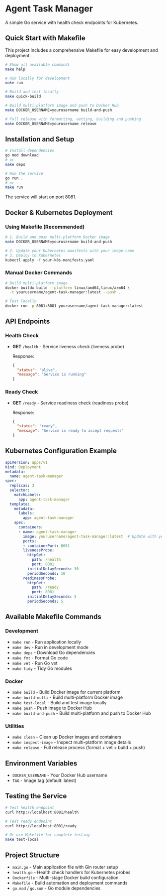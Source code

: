 # Agent Task Manager

A simple Go service with health check endpoints for Kubernetes.

## Quick Start with Makefile

This project includes a comprehensive Makefile for easy development and deployment:

```bash
# Show all available commands
make help

# Run locally for development
make run

# Build and test locally
make quick-build

# Build multi-platform image and push to Docker Hub
make DOCKER_USERNAME=yourusername build-and-push

# Full release with formatting, vetting, building and pushing
make DOCKER_USERNAME=yourusername release
```

## Installation and Setup

```bash
# Install dependencies
go mod download
# or
make deps

# Run the service
go run .
# or 
make run
```

The service will start on port 8081.

## Docker & Kubernetes Deployment

### Using Makefile (Recommended)

```bash
# 1. Build and push multi-platform Docker image
make DOCKER_USERNAME=yourusername build-and-push

# 2. Update your Kubernetes manifests with your image name
# 3. Deploy to Kubernetes
kubectl apply -f your-k8s-manifests.yaml
```

### Manual Docker Commands

```bash
# Build multi-platform image
docker buildx build --platform linux/amd64,linux/arm64 \
  -t yourusername/agent-task-manager:latest --push .

# Test locally
docker run -p 8081:8081 yourusername/agent-task-manager:latest
```

## API Endpoints

### Health Check
- **GET** `/health` - Service liveness check (liveness probe)
  
  Response:
  ```json
  {
    "status": "alive",
    "message": "Service is running"
  }
  ```

### Ready Check
- **GET** `/ready` - Service readiness check (readiness probe)
  
  Response:
  ```json
  {
    "status": "ready",
    "message": "Service is ready to accept requests"
  }
  ```

## Kubernetes Configuration Example

```yaml
apiVersion: apps/v1
kind: Deployment
metadata:
  name: agent-task-manager
spec:
  replicas: 3
  selector:
    matchLabels:
      app: agent-task-manager
  template:
    metadata:
      labels:
        app: agent-task-manager
    spec:
      containers:
      - name: agent-task-manager
        image: yourusername/agent-task-manager:latest  # Update with your Docker Hub username
        ports:
        - containerPort: 8081
        livenessProbe:
          httpGet:
            path: /health
            port: 8081
          initialDelaySeconds: 30
          periodSeconds: 10
        readinessProbe:
          httpGet:
            path: /ready
            port: 8081
          initialDelaySeconds: 5
          periodSeconds: 5
```

## Available Makefile Commands

### Development
- `make run` - Run application locally
- `make dev` - Run in development mode
- `make deps` - Download Go dependencies
- `make fmt` - Format Go code
- `make vet` - Run Go vet
- `make tidy` - Tidy Go modules

### Docker
- `make build` - Build Docker image for current platform
- `make build-multi` - Build multi-platform Docker image
- `make test-local` - Build and test image locally
- `make push` - Push image to Docker Hub
- `make build-and-push` - Build multi-platform and push to Docker Hub

### Utilities
- `make clean` - Clean up Docker images and containers
- `make inspect-image` - Inspect multi-platform image details
- `make release` - Full release process (format + vet + build + push)

## Environment Variables

- `DOCKER_USERNAME` - Your Docker Hub username
- `TAG` - Image tag (default: latest)

## Testing the Service

```bash
# Test health endpoint
curl http://localhost:8081/health

# Test ready endpoint
curl http://localhost:8081/ready

# Or use Makefile for complete testing
make test-local
```

## Project Structure

- `main.go` - Main application file with Gin router setup
- `health.go` - Health check handlers for Kubernetes probes
- `Dockerfile` - Multi-stage Docker build configuration
- `Makefile` - Build automation and deployment commands
- `go.mod` / `go.sum` - Go module dependencies 